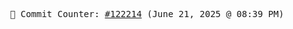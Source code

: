 <p align="center">
    <samp>
        📮 Commit Counter: <a href="https://github.com/Javascript-void0/Javascript-void0/commits/main">#122214</a> (June 21, 2025 @ 08:39 PM)
    </samp>
</p>